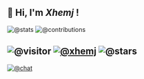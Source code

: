 ## 👋 Hi, I'm _Xhemj_ !

![@stats](https://github-readme-stats.vercel.app/api?username=xhemj&show_icons=true&locale=en&hide_border=true&count_private=true)
![@contributions](https://ghchart.rshah.org/xhemj)


![@visitor](https://visitor-badge.glitch.me/badge?page_id=xhemj.xhemj)
[![@xhemj](https://img.shields.io/badge/-xhemj-black?style=flat-square&logo=github)](https://github.com/xhemj)
![@stars](https://img.shields.io/github/stars/xhemj?style=flat-square)
---
[![@chat](https://chat.getloli.com/room/@xhemj-github-readme/svg?title=xhemj&theme=light)](https://chat.getloli.com/room/@xhemj-github-readme?title=xhemj)
